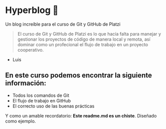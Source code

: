 # Hyperblog 💚
Un blog increíble para el curso de Git y GitHub de Platzi
> El curso de Git y GitHub de Platzi es lo que hacía falta para manejar y gestionar los proyectos de código de manera local y remota, así dominar como un profecional el flujo de trabajo en un proyecto cooperativo.
- Luis

## En este curso podemos encontrar la siguiente información:
- Todos los comandos de Git
- El flujo de trabajo en GitHub
- El correcto uso de las buenas prácticas

Y como un amable recordatorio: **Este readme.md es un chiste**. Diseñado como ejemplo.